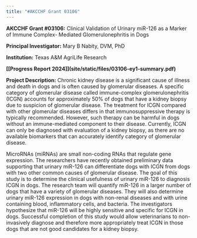 ```yaml
---
title: "#AKCCHF Grant 03106"
---
```

**AKCCHF Grant #03106:** Clinical Validation of Urinary miR-126 as a Marker of Immune Complex- Mediated Glomerulonephritis in Dogs

**Principal Investigator:**  Mary B Nabity, DVM, PhD

**Institution:** Texas A&M AgriLife Research

**[\[Progress Report 2024]](site/static/files/03106-ey1-summary.pdf)**

**Project Description:**  Chronic kidney disease is a significant cause of illness and death in dogs and is often caused by glomerular diseases. A specific category of glomerular disease called immune-complex glomerulonephritis (ICGN) accounts for approximately 50% of dogs that have a kidney biopsy due to suspicion of glomerular disease. The treatment for ICGN compared with other glomerular diseases differs in that immunosuppressive therapy is typically recommended. However, such therapy can be harmful in dogs without an immune-mediated component to their disease. Currently, ICGN can only be diagnosed with evaluation of a kidney biopsy, as there are no available biomarkers that can accurately identify category of glomerular disease.

MicroRNAs (miRNAs) are small non-coding RNAs that regulate gene expression. The researchers have recently obtained preliminary data supporting that urinary miR-126 can differentiate dogs with ICGN from dogs with two other common causes of glomerular disease. The goal of this study is to determine the clinical usefulness of urinary miR-126 to diagnosis ICGN in dogs. The research team will quantify miR-126 in a larger number of dogs that have a variety of glomerular diseases. They will also determine urinary miR-126 expression in dogs with non-renal diseases and with urine containing blood, inflammatory cells, and bacteria. The investigators hypothesize that miR-126 will be highly sensitive and specific for ICGN in dogs. Successful completion of this study would allow veterinarians to non-invasively diagnose and therefore more appropriately treat ICGN in those dogs that are not good candidates for a kidney biopsy.